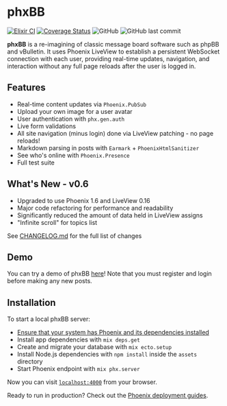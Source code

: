 # phxBB
[![Elixir CI](https://github.com/APB9785/phxBB/actions/workflows/elixir.yml/badge.svg)](https://github.com/APB9785/phxBB/actions/workflows/elixir.yml)
[![Coverage Status](https://coveralls.io/repos/github/APB9785/phxBB/badge.svg?branch=master)](https://coveralls.io/github/APB9785/phxBB?branch=master)
![GitHub](https://img.shields.io/github/license/APB9785/phxBB)
![GitHub last commit](https://img.shields.io/github/last-commit/APB9785/phxBB)

**phxBB** is a re-imagining of classic message board software such as phpBB and vBulletin.  It uses Phoenix LiveView to establish a persistent WebSocket connection with each user, providing real-time updates, navigation, and interaction without any full page reloads after the user is logged in.  

## Features

- Real-time content updates via `Phoenix.PubSub`
- Upload your own image for a user avatar
- User authentication with `phx.gen.auth`
- Live form validations
- All site navigation (minus login) done via LiveView patching - no page reloads!
- Markdown parsing in posts with `Earmark` + `PhoenixHtmlSanitizer`
- See who's online with `Phoenix.Presence`
- Full test suite

## What's New - v0.6

- Upgraded to use Phoenix 1.6 and LiveView 0.16
- Major code refactoring for performance and readability
- Significantly reduced the amount of data held in LiveView assigns
- "Infinite scroll" for topics list

See [CHANGELOG.md](https://github.com/APB9785/phxBB/blob/master/CHANGELOG.md) for the full list of changes

## Demo

You can try a demo of phxBB [here](https://phxbb.herokuapp.com/forum)! Note that you must register and login before making any new posts.

## Installation   

To start a local phxBB server:
  * [Ensure that your system has Phoenix and its dependencies installed](https://hexdocs.pm/phoenix/installation.html)
  * Install app dependencies with `mix deps.get`
  * Create and migrate your database with `mix ecto.setup`
  * Install Node.js dependencies with `npm install` inside the `assets` directory
  * Start Phoenix endpoint with `mix phx.server`

Now you can visit [`localhost:4000`](http://localhost:4000) from your browser.

Ready to run in production? Check out the [Phoenix deployment guides](https://hexdocs.pm/phoenix/deployment.html).
